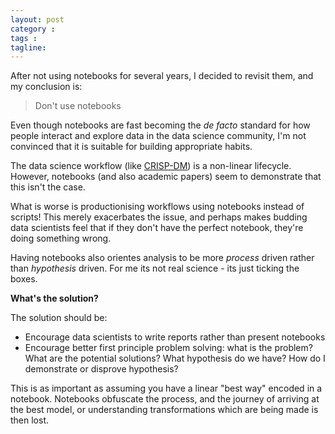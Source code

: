 ```yaml
---
layout: post
category : 
tags : 
tagline: 
---
```


After not using notebooks for several years, I decided to revisit them, and my conclusion is:

>  Don't use notebooks

Even though notebooks are fast becoming the _de facto_ standard for how people interact and explore data in the data science community, I'm not convinced that it is suitable for building appropriate habits. 

The data science workflow (like [CRISP-DM](https://en.wikipedia.org/wiki/Cross-industry_standard_process_for_data_mining)) is a non-linear lifecycle. However, notebooks (and also academic papers) seem to demonstrate that this isn't the case. 

What is worse is productionising workflows using notebooks instead of scripts! This merely exacerbates the issue, and perhaps makes budding data scientists feel that if they don't have the perfect notebook, they're doing something wrong. 

Having notebooks also orientes analysis to be more _process_ driven rather than _hypothesis_ driven. For me its not real science - its just ticking the boxes. 

**What's the solution?**

The solution should be:

*  Encourage data scientists to write reports rather than present notebooks
*  Encourage better first principle problem solving: what is the problem? What are the potential solutions? What hypothesis do we have? How do I demonstrate or disprove hypothesis?

This is as important as assuming you have a linear "best way" encoded in a notebook. Notebooks obfuscate the process, and the journey of arriving at the best model, or understanding transformations which are being made is then lost.

